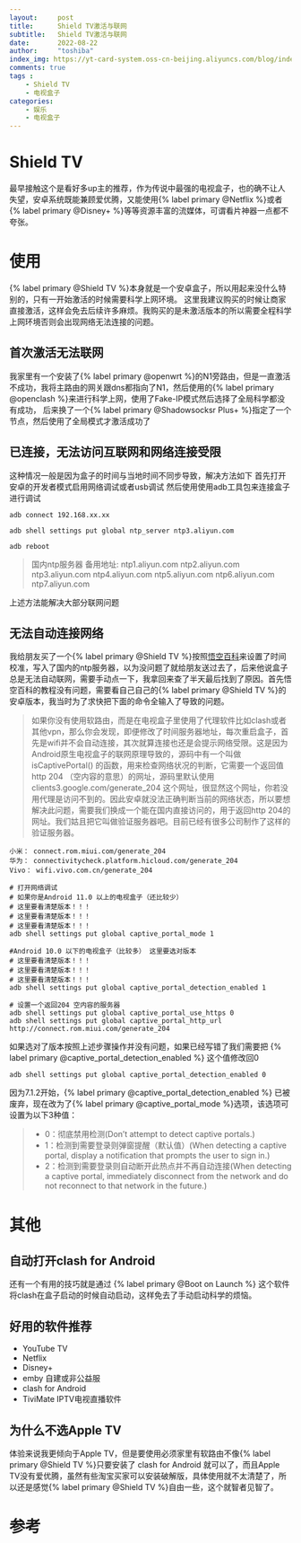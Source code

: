 ```yaml
---
layout:     post
title:      Shield TV激活与联网
subtitle:   Shield TV激活与联网
date:       2022-08-22
author:     "toshiba"
index_img: https://yt-card-system.oss-cn-beijing.aliyuncs.com/blog/index-img/shield.jpeg
comments: true
tags :
    - Shield TV
    - 电视盒子
categories:
    - 娱乐
    - 电视盒子
---
```


# Shield TV

最早接触这个是看好多up主的推荐，作为传说中最强的电视盒子，也的确不让人失望，安卓系统既能兼顾爱优腾，又能使用{% label primary @Netflix %}或者{% label primary @Disney+ %}等等资源丰富的流媒体，可谓看片神器一点都不夸张。



# 使用
{% label primary @Shield TV %}本身就是一个安卓盒子，所以用起来没什么特别的，只有一开始激活的时候需要科学上网环境。 这里我建议购买的时候让商家直接激活，这样会免去后续许多麻烦。我购买的是未激活版本的所以需要全程科学上网环境否则会出现网络无法连接的问题。

## 首次激活无法联网
我家里有一个安装了{% label primary @openwrt %}的N1旁路由，但是一直激活不成功，我将主路由的网关跟dns都指向了N1，然后使用的{% label primary @openclash %}来进行科学上网，使用了Fake-IP模式然后选择了全局科学都没有成功， 后来换了一个{% label primary @Shadowsocksr Plus+ %}指定了一个节点，然后使用了全局模式才激活成功了


## 已连接，无法访问互联网和网络连接受限
这种情况一般是因为盒子的时间与当地时间不同步导致，解决方法如下
首先打开安卓的开发者模式启用网络调试或者usb调试
然后使用使用adb工具包来连接盒子进行调试

```shell
adb connect 192.168.xx.xx
```

```shell
adb shell settings put global ntp_server ntp3.aliyun.com
```

```shell
adb reboot
```


>国内ntp服务器 备用地址:
>ntp1.aliyun.com
>ntp2.aliyun.com
>ntp3.aliyun.com
>ntp4.aliyun.com
>ntp5.aliyun.com
>ntp6.aliyun.com
>ntp7.aliyun.com

上述方法能解决大部分联网问题


## 无法自动连接网络
我给朋友买了一个{% label primary @Shield TV %}按照[悟空百科](https://didiboy0702.gitbook.io/wukongdaily/wan-ke-yun-ji-qiao/google-tv-xiu-gai-ntp-fu-wu-qi-di-zhi)来设置了时间校准，写入了国内的ntp服务器，以为没问题了就给朋友送过去了，后来他说盒子总是无法自动联网，需要手动点一下，我拿回来查了半天最后找到了原因。首先悟空百科的教程没有问题，需要看自己自己的{% label primary @Shield TV %}的安卓版本，我当时为了求快把下面的命令全输入了导致的问题。
>如果你没有使用软路由，而是在电视盒子里使用了代理软件比如clash或者其他vpn，那么你会发现，即便修改了时间服务器地址，每次重启盒子，首先是wifi并不会自动连接，其次就算连接也还是会提示网络受限。这是因为Android原生电视盒子的联网原理导致的，源码中有一个叫做isCaptivePortal() 的函数，用来检查网络状况的判断，它需要一个返回值http 204 （空内容的意思）的网址，源码里默认使用 clients3.google.com/generate_204 这个网址，很显然这个网址，你若没用代理是访问不到的。因此安卓就没法正确判断当前的网络状态，所以要想解决此问题，需要我们换成一个能在国内直接访问的，用于返回http 204的网址。我们姑且把它叫做验证服务器吧。目前已经有很多公司制作了这样的验证服务器。
```
小米： connect.rom.miui.com/generate_204
华为： connectivitycheck.platform.hicloud.com/generate_204
Vivo： wifi.vivo.com.cn/generate_204
```



```shell
# 打开网络调试
# 如果你是Android 11.0 以上的电视盒子（还比较少）
# 这里要看清楚版本！！！
# 这里要看清楚版本！！！
# 这里要看清楚版本！！！
adb shell settings put global captive_portal_mode 1

#Android 10.0 以下的电视盒子（比较多） 这里要选对版本
# 这里要看清楚版本！！！
# 这里要看清楚版本！！！
# 这里要看清楚版本！！！
adb shell settings put global captive_portal_detection_enabled 1

# 设置一个返回204 空内容的服务器
adb shell settings put global captive_portal_use_https 0
adb shell settings put global captive_portal_http_url http://connect.rom.miui.com/generate_204
```
如果选对了版本按照上述步骤操作并没有问题，如果已经写错了我们需要把 {% label primary @captive_portal_detection_enabled %} 这个值修改回0
```shell
adb shell settings put global captive_portal_detection_enabled 0
```

因为7.1.2开始，{% label primary @captive_portal_detection_enabled %} 已被废弃，现在改为了{% label primary @captive_portal_mode %}选项，该选项可设置为以下3种值：

> * 0：彻底禁用检测(Don’t attempt to detect captive portals.)
> * 1：检测到需要登录则弹窗提醒（默认值）(When detecting a captive portal, display a notification that prompts the user to sign in.)
> * 2：检测到需要登录则自动断开此热点并不再自动连接(When detecting a captive portal, immediately disconnect from the network and do not reconnect to that network in the future.)






# 其他

## 自动打开clash for Android
还有一个有用的技巧就是通过 {% label primary @Boot on Launch %} 这个软件将clash在盒子启动的时候自动启动，这样免去了手动启动科学的烦恼。

## 好用的软件推荐
* YouTube TV
* Netflix
* Disney+
* emby 自建或非公益服
* clash for Android
* TiviMate IPTV电视直播软件

## 为什么不选Apple TV
体验来说我更倾向于Apple TV，但是要使用必须家里有软路由不像{% label primary @Shield TV %}只要安装了 clash for Android 就可以了，而且Apple TV没有爱优腾，虽然有些淘宝买家可以安装破解版，具体使用就不太清楚了，所以还是感觉{% label primary @Shield TV %}自由一些，这个就智者见智了。


# 参考

[^1]: [悟空百科](https://didiboy0702.gitbook.io/wukongdaily/wan-ke-yun-ji-qiao/google-tv-xiu-gai-ntp-fu-wu-qi-di-zhi)
[^2]: [关于 ANDROID 5.0-7.1.2 网络图标上的感叹号及其解决办法](https://zhuanlan.zhihu.com/p/111004889)
[^3]: [Android 7.1.2 无法禁用检测](https://github.com/Noisyfox/NoExclamation/issues/2)